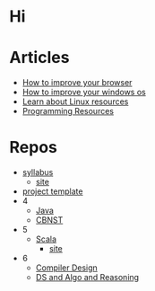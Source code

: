 # Hi

# Articles

- [How to improve your browser](https://github.com/Shivanshi1729/fix_browser)
- [How to improve your windows os](https://github.com/Shivanshi1729/fix_windows)
- [Learn about Linux resources](https://github.com/Shivanshi1729/linux)
- [Programming Resources](https://github.com/Shivanshi1729/programming)

# Repos

- [syllabus](https://github.com/Shivanshi1729/syllabus)
  - [site](https://shivanshi1729.github.io/syllabus/)
- [project template](https://github.com/Shivanshi1729/project-report-template)
- 4
  - [Java](https://github.com/Shivanshi1729/java)
  - [CBNST](https://github.com/Shivanshi1729/cbnst)
- 5
  - [Scala](https://github.com/Shivanshi1729/scala)
    - [site](https://shivanshi1729.github.io/scala/)
- 6
  - [Compiler Design](https://github.com/Shivanshi1729/compiler-design)
  - [DS and Algo and Reasoning](https://github.com/Shivanshi1729/ds_algo)
